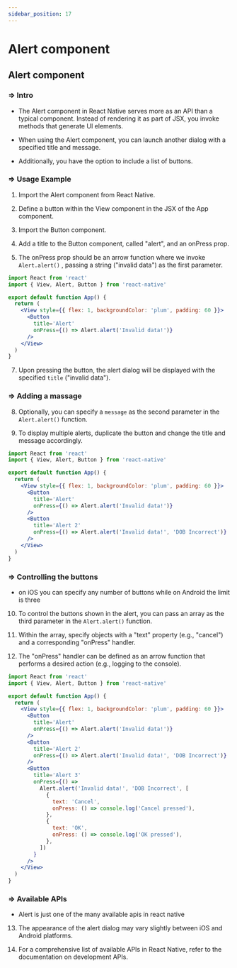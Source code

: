 ```yaml
---
sidebar_position: 17
---
```


# Alert component

## **Alert component**

>

### **=>** Intro

- The Alert component in React Native serves more as an API than a typical component. Instead of rendering it as part of JSX, you invoke methods that generate UI elements.

- When using the Alert component, you can launch another dialog with a specified title and message.

- Additionally, you have the option to include a list of buttons.

### **=>** Usage Example

1. Import the Alert component from React Native.

2. Define a button within the View component in the JSX of the App component.

3. Import the Button component.

4. Add a title to the Button component, called "alert", and an onPress prop.

5. The onPress prop should be an arrow function where we invoke `Alert.alert()` , passing a string ("invalid data") as the first parameter.

```jsx
import React from 'react'
import { View, Alert, Button } from 'react-native'

export default function App() {
  return (
    <View style={{ flex: 1, backgroundColor: 'plum', padding: 60 }}>
      <Button
        title='Alert'
        onPress={() => Alert.alert('Invalid data!')}
      />
    </View>
  )
}
```

7. Upon pressing the button, the alert dialog will be displayed with the specified `title` ("invalid data").

### **=>** Adding a massage

8. Optionally, you can specify a `message` as the second parameter in the `Alert.alert()` function.

9. To display multiple alerts, duplicate the button and change the title and message accordingly.

```jsx
import React from 'react'
import { View, Alert, Button } from 'react-native'

export default function App() {
  return (
    <View style={{ flex: 1, backgroundColor: 'plum', padding: 60 }}>
      <Button
        title='Alert'
        onPress={() => Alert.alert('Invalid data!')}
      />
      <Button
        title='Alert 2'
        onPress={() => Alert.alert('Invalid data!', 'DOB Incorrect')}
      />
    </View>
  )
}
```

### **=>** Controlling the buttons

- on iOS you can specify any number of buttons while on Android the limit is three

10. To control the buttons shown in the alert, you can pass an array as the third parameter in the `Alert.alert()` function.

11. Within the array, specify objects with a "text" property (e.g., "cancel") and a corresponding "onPress" handler.

12. The "onPress" handler can be defined as an arrow function that performs a desired action (e.g., logging to the console).

```jsx
import React from 'react'
import { View, Alert, Button } from 'react-native'

export default function App() {
  return (
    <View style={{ flex: 1, backgroundColor: 'plum', padding: 60 }}>
      <Button
        title='Alert'
        onPress={() => Alert.alert('Invalid data!')}
      />
      <Button
        title='Alert 2'
        onPress={() => Alert.alert('Invalid data!', 'DOB Incorrect')}
      />
      <Button
        title='Alert 3'
        onPress={() =>
          Alert.alert('Invalid data!', 'DOB Incorrect', [
            {
              text: 'Cancel',
              onPress: () => console.log('Cancel pressed'),
            },
            {
              text: 'OK',
              onPress: () => console.log('OK pressed'),
            },
          ])
        }
      />
    </View>
  )
}
```

### **=>** Available APIs

- Alert is just one of the many available apis in react native

13. The appearance of the alert dialog may vary slightly between iOS and Android platforms.

14. For a comprehensive list of available APIs in React Native, refer to the documentation on development APIs.
